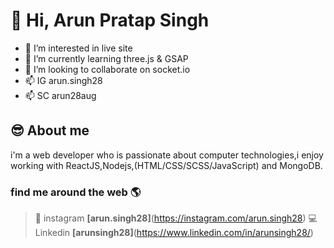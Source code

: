 # 👋 Hi, Arun Pratap Singh

- 👀 I’m interested in live site
- 🌱 I’m currently learning three.js & GSAP
- 💞️ I’m looking to collaborate on socket.io
- 📫 IG arun.singh28
- 📫 SC arun28aug

## 😎 About me

i'm a web developer who is passionate about computer technologies,i enjoy working with ReactJS,Nodejs,(HTML/CSS/SCSS/JavaScript) and MongoDB.

### find me around the web 🌎
> 🤙 instagram **[arun.singh28]**(https://instagram.com/arun.singh28)
> 💻 Linkedin **[arunsingh28]**(https://www.linkedin.com/in/arunsingh28/)

<!--- arunsingh28/arunsingh28 is a ✨ special ✨ repository because its `README.md` (this file) appears on your GitHub profile.
You can click the Preview link to take a look at your changes. --->
